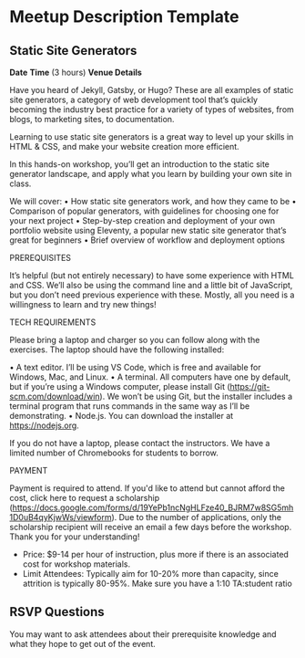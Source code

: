 # Meetup Description Template

## Static Site Generators
**Date**
**Time** (3 hours)
**Venue Details**

Have you heard of Jekyll, Gatsby, or Hugo? These are all examples of static site generators, a category of web development tool that’s quickly becoming the industry best practice for a variety of types of websites, from blogs, to marketing sites, to documentation.

Learning to use static site generators is a great way to level up your skills in HTML & CSS, and make your website creation more efficient.

In this hands-on workshop, you’ll get an introduction to the static site generator landscape, and apply what you learn by building your own site in class.

We will cover:
• How static site generators work, and how they came to be
• Comparison of popular generators, with guidelines for choosing one for your next project
• Step-by-step creation and deployment of your own portfolio website using Eleventy, a popular new static site generator that’s great for beginners
• Brief overview of workflow and deployment options

PREREQUISITES

It’s helpful (but not entirely necessary) to have some experience with HTML and CSS. We’ll also be using the command line and a little bit of JavaScript, but you don’t need previous experience with these. Mostly, all you need is a willingness to learn and try new things!

TECH REQUIREMENTS

Please bring a laptop and charger so you can follow along with the exercises. The laptop should have the following installed:

• A text editor. I’ll be using VS Code, which is free and available for Windows, Mac, and Linux.
• A terminal. All computers have one by default, but if you’re using a Windows computer, please install Git (https://git-scm.com/download/win). We won’t be using Git, but the installer includes a terminal program that runs commands in the same way as I’ll be demonstrating.
• Node.js. You can download the installer at https://nodejs.org.

If you do not have a laptop, please contact the instructors. We have a limited number of Chromebooks for students to borrow.

PAYMENT

Payment is required to attend. If you'd like to attend but cannot afford the cost, click here to request a scholarship (https://docs.google.com/forms/d/19YePb1ncNgHLFze40_BJRM7w8SG5mh1D0uB4qyKjwWs/viewform). Due to the number of applications, only the scholarship recipient will receive an email a few days before the workshop. Thank you for your understanding!

* Price: $9-14 per hour of instruction, plus more if there is an associated cost for workshop materials.
* Limit Attendees: Typically aim for 10-20% more than capacity, since attrition is typically 80-95%. Make sure you have a 1:10 TA:student ratio

## RSVP Questions
You may want to ask attendees about their prerequisite knowledge and what they hope to get out of the event.